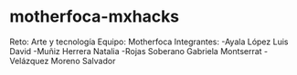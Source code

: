 # motherfoca-mxhacks
Reto: Arte y tecnología
Equipo: Motherfoca
Integrantes:
  -Ayala López Luis David
  -Muñiz Herrera Natalia
  -Rojas Soberano Gabriela Montserrat
  -Velázquez Moreno Salvador
